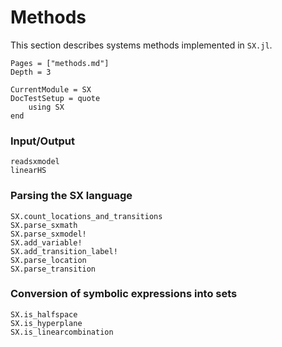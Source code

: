 # Methods

This section describes systems methods implemented in `SX.jl`.

```@contents
Pages = ["methods.md"]
Depth = 3
```

```@meta
CurrentModule = SX
DocTestSetup = quote
    using SX
end
```

### Input/Output

```@docs
readsxmodel
linearHS
```

### Parsing the SX language

```@docs
SX.count_locations_and_transitions
SX.parse_sxmath
SX.parse_sxmodel!
SX.add_variable!
SX.add_transition_label!
SX.parse_location
SX.parse_transition
```

### Conversion of symbolic expressions into sets

```@docs
SX.is_halfspace
SX.is_hyperplane
SX.is_linearcombination
```
